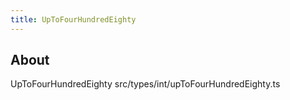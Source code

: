 ```yaml
---
title: UpToFourHundredEighty
---
```


## About

UpToFourHundredEighty src/types/int/upToFourHundredEighty.ts

